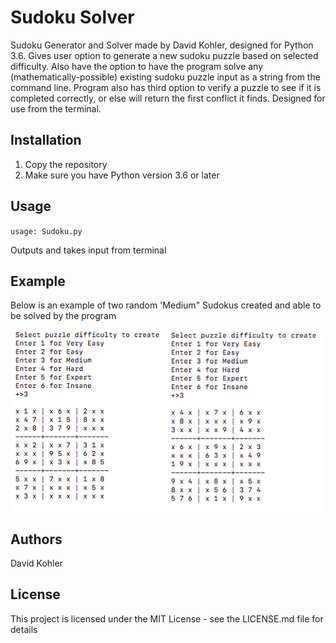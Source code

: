 # Sudoku Solver

Sudoku Generator and Solver made by David Kohler, designed for Python 3.6. Gives user option to generate a new sudoku puzzle
based on selected difficulty. Also have the option to have the program solve any (mathematically-possible) existing sudoku
puzzle input as a string from the command line. Program also has third option to verify a puzzle to see if it is completed
correctly, or else will return the first conflict it finds. Designed for use from the terminal.

## Installation

1. Copy the repository 
2. Make sure you have Python version 3.6 or later

## Usage

`usage: Sudoku.py`

Outputs and takes input from terminal

## Example

Below is an example of two random 'Medium" Sudokus created and able to be solved by the program

![Medium Sudokus](ExampleSudoku.png)

## Authors

David Kohler

## License

This project is licensed under the MIT License - see the LICENSE.md file for details
